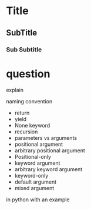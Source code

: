 # Title 

## SubTitle

### Sub Subtitle


# question 
explain 

naming convention 

- return
- yield
- None keyword
- recursion
- parameters vs arguments
- positional argument
- arbitrary positional argument
- Positional-only
- keyword argument
- arbitrary keyword argument
- keyword-only
- default argument
- mixed argument

in python with an example 